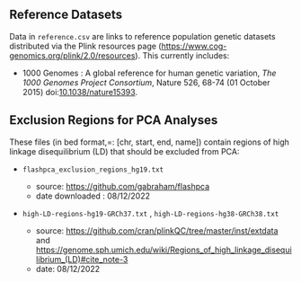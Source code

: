 ## Reference Datasets
Data in `reference.csv` are links to reference population genetic datasets distributed via the Plink 
resources page (https://www.cog-genomics.org/plink/2.0/resources). This currently includes:

- 1000 Genomes : A global reference for human genetic variation, *The 1000 Genomes Project Consortium*, 
  Nature 526, 68-74 (01 October 2015) doi:[10.1038/nature15393](https://doi.org/10.1038/nature15393).
    
## Exclusion Regions for PCA Analyses
These files (in bed format,=: [chr, start, end, name]) contain regions of high linkage disequilibrium (LD) 
that should be excluded from PCA:

- `flashpca_exclusion_regions_hg19.txt`
	- source: https://github.com/gabraham/flashpca
	- date downloaded : 08/12/2022
	
- `high-LD-regions-hg19-GRCh37.txt` , `high-LD-regions-hg38-GRCh38.txt`
	- source: https://github.com/cran/plinkQC/tree/master/inst/extdata and 
	  https://genome.sph.umich.edu/wiki/Regions_of_high_linkage_disequilibrium_(LD)#cite_note-3
	- date: 08/12/2022